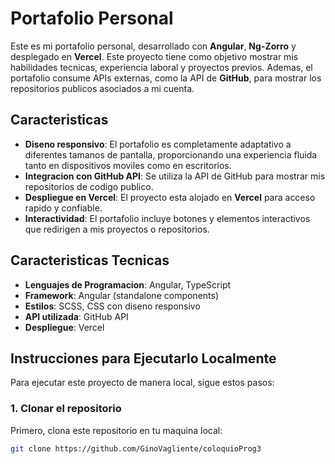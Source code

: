 # Portafolio Personal

Este es mi portafolio personal, desarrollado con **Angular**, **Ng-Zorro** y desplegado en **Vercel**. Este proyecto tiene como objetivo mostrar mis habilidades tecnicas, experiencia laboral y proyectos previos. Ademas, el portafolio consume APIs externas, como la API de **GitHub**, para mostrar los repositorios publicos asociados a mi cuenta.

## Caracteristicas

- **Diseno responsivo**: El portafolio es completamente adaptativo a diferentes tamanos de pantalla, proporcionando una experiencia fluida tanto en dispositivos moviles como en escritorios.
- **Integracion con GitHub API**: Se utiliza la API de GitHub para mostrar mis repositorios de codigo publico.
- **Despliegue en Vercel**: El proyecto esta alojado en **Vercel** para acceso rapido y confiable.
- **Interactividad**: El portafolio incluye botones y elementos interactivos que redirigen a mis proyectos o repositorios.

## Caracteristicas Tecnicas

- **Lenguajes de Programacion**: Angular, TypeScript
- **Framework**: Angular (standalone components)
- **Estilos**: SCSS, CSS con diseno responsivo
- **API utilizada**: GitHub API
- **Despliegue**: Vercel

## Instrucciones para Ejecutarlo Localmente

Para ejecutar este proyecto de manera local, sigue estos pasos:

### 1. Clonar el repositorio

Primero, clona este repositorio en tu maquina local:

```bash
git clone https://github.com/GinoVagliente/coloquioProg3

